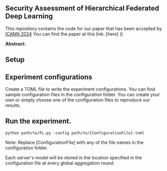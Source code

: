 ## Security Assessment of Hierarchical Federated Deep Learning ##

This repository contains the code for our paper that has been accepted by [ICANN 2024](https://e-nns.org/icann2024/)
You can find the paper at this link: [here] ()

**Abstract:**

## Setup ##

## Experiment configurations ##

Create a TOML file to write the experiment configurations. 
You can find sample configuration files in the configuration folder.
You can create your own or simply choose one of the configuration files to reproduce our results.

## Run the experiment. ##
```
python path/to/FL.py -config path/to/[ConfigurationFile].toml
```
Note: Replace [ConfigurationFile] with any of the file names in the configuration folder.

Each server's model will be stored in the location specified in the configuration file at every global aggregation round.
